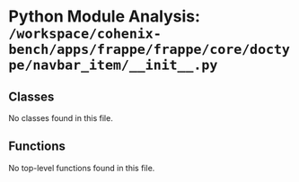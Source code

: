 # Python Module Analysis: `/workspace/cohenix-bench/apps/frappe/frappe/core/doctype/navbar_item/__init__.py`

## Classes

No classes found in this file.


## Functions

No top-level functions found in this file.
